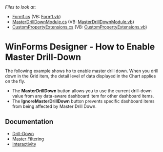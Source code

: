 *Files to look at*:

* [Form1.cs](./CS/WinForms_Dashboard_Drill-Down/Form1.cs) (VB: [Form1.vb](./VB/WinForms_Dashboard_Drill-Down/Form1.vb))
* [MasterDrillDownModule.cs](./CS/WinForms_Dashboard_Drill-Down/MasterDrillDownModule.cs) (VB: [MasterDrillDownModule.vb](./VB/WinForms_Dashboard_Drill-Down/MasterDrillDownModule.vb))
* [CustomPropertyExtensions.cs](./CS/WinForms_Dashboard_Drill-Down/CustomPropertyExtensions.cs) (VB: [CustomPropertyExtensions.vb](./VB/WinForms_Dashboard_Drill-Down/CustomPropertyExtensions.vb))

# WinForms Designer - How to Enable Master Drill-Down

The following example shows ho to enable master drill down. When you drill down in the Grid item, the detail level of data displayed in the Chart applies on the fly.

- The **MasterDrillDown** button allows you to use the current drill-down value from any data-aware dashboard item for other dashboard items.
- The **IgnoreMasterDrillDown** button prevents specific dashboard items from being affected by Master Drill Down.

## Documentation

- [Drill-Down](https://docs.devexpress.com/Dashboard/116913)
- [Master Filtering](https://docs.devexpress.com/Dashboard/116912)
- [Interactivity](https://docs.devexpress.com/Dashboard/116692)

